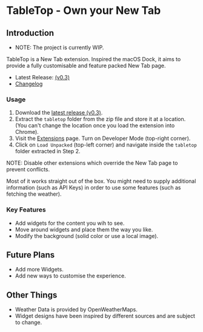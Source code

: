 # TableTop - Own your New Tab

## Introduction

- NOTE: The project is currently WIP.

TableTop is a New Tab extension. Inspired the macOS Dock, it aims to provide a fully customisable and feature packed New Tab page.

- Latest Release: [(v0.3)](https://github.com/veeru153/tabletop/releases/tag/v0.3)
- [Changelog](CHANGELOG.md)

### Usage

1. Download the [latest release (v0.3)](https://github.com/veeru153/tabletop/releases/tag/v0.3).
2. Extract the `tabletop` folder from the zip file and store it at a location. (You can't change the location once you load the extension into Chrome).
3. Visit the [Extensions](chrome://extensions/) page. Turn on Developer Mode (top-right corner).
4. Click on `Load Unpacked` (top-left corner) and navigate inside the `tabletop` folder extracted in Step 2.

NOTE: Disable other extensions which override the New Tab page to prevent conflicts.

Most of it works straight out of the box. You might need to supply additional information (such as API Keys) in order to use some features (such as fetching the weather).

### Key Features

- Add widgets for the content you wih to see.
- Move around widgets and place them the way you like.
- Modify the background (solid color or use a local image).

## Future Plans

- Add more Widgets.
- Add new ways to customise the experience.

## Other Things

- Weather Data is provided by OpenWeatherMaps.
- Widget designs have been inspired by different sources and are subject to change.
